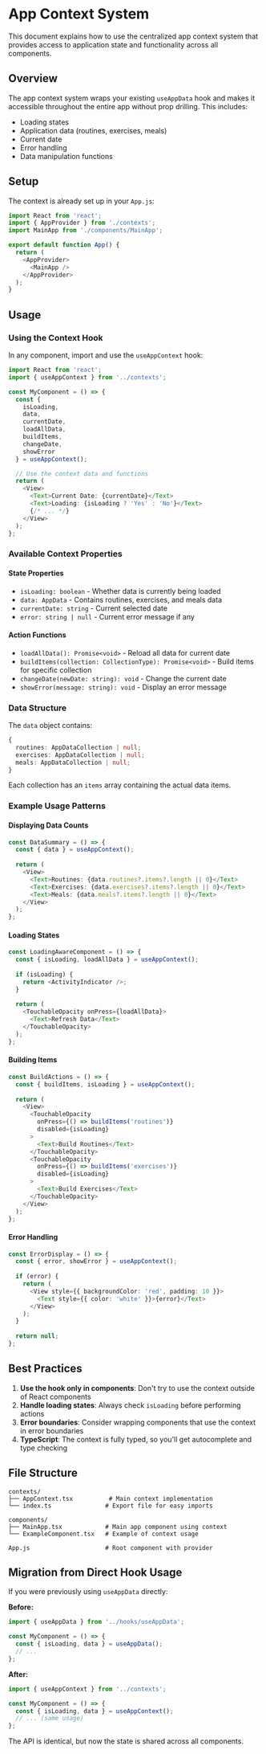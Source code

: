 # App Context System

This document explains how to use the centralized app context system that provides access to application state and functionality across all components.

## Overview

The app context system wraps your existing `useAppData` hook and makes it accessible throughout the entire app without prop drilling. This includes:

- Loading states
- Application data (routines, exercises, meals)
- Current date
- Error handling
- Data manipulation functions

## Setup

The context is already set up in your `App.js`:

```javascript
import React from 'react';
import { AppProvider } from './contexts';
import MainApp from './components/MainApp';

export default function App() {
  return (
    <AppProvider>
      <MainApp />
    </AppProvider>
  );
}
```

## Usage

### Using the Context Hook

In any component, import and use the `useAppContext` hook:

```typescript
import React from 'react';
import { useAppContext } from '../contexts';

const MyComponent = () => {
  const { 
    isLoading, 
    data, 
    currentDate, 
    loadAllData, 
    buildItems, 
    changeDate,
    showError 
  } = useAppContext();

  // Use the context data and functions
  return (
    <View>
      <Text>Current Date: {currentDate}</Text>
      <Text>Loading: {isLoading ? 'Yes' : 'No'}</Text>
      {/* ... */}
    </View>
  );
};
```

### Available Context Properties

#### State Properties
- `isLoading: boolean` - Whether data is currently being loaded
- `data: AppData` - Contains routines, exercises, and meals data
- `currentDate: string` - Current selected date
- `error: string | null` - Current error message if any

#### Action Functions
- `loadAllData(): Promise<void>` - Reload all data for current date
- `buildItems(collection: CollectionType): Promise<void>` - Build items for specific collection
- `changeDate(newDate: string): void` - Change the current date
- `showError(message: string): void` - Display an error message

### Data Structure

The `data` object contains:
```typescript
{
  routines: AppDataCollection | null;
  exercises: AppDataCollection | null;
  meals: AppDataCollection | null;
}
```

Each collection has an `items` array containing the actual data items.

### Example Usage Patterns

#### Displaying Data Counts
```typescript
const DataSummary = () => {
  const { data } = useAppContext();
  
  return (
    <View>
      <Text>Routines: {data.routines?.items?.length || 0}</Text>
      <Text>Exercises: {data.exercises?.items?.length || 0}</Text>
      <Text>Meals: {data.meals?.items?.length || 0}</Text>
    </View>
  );
};
```

#### Loading States
```typescript
const LoadingAwareComponent = () => {
  const { isLoading, loadAllData } = useAppContext();
  
  if (isLoading) {
    return <ActivityIndicator />;
  }
  
  return (
    <TouchableOpacity onPress={loadAllData}>
      <Text>Refresh Data</Text>
    </TouchableOpacity>
  );
};
```

#### Building Items
```typescript
const BuildActions = () => {
  const { buildItems, isLoading } = useAppContext();
  
  return (
    <View>
      <TouchableOpacity 
        onPress={() => buildItems('routines')}
        disabled={isLoading}
      >
        <Text>Build Routines</Text>
      </TouchableOpacity>
      <TouchableOpacity 
        onPress={() => buildItems('exercises')}
        disabled={isLoading}
      >
        <Text>Build Exercises</Text>
      </TouchableOpacity>
    </View>
  );
};
```

#### Error Handling
```typescript
const ErrorDisplay = () => {
  const { error, showError } = useAppContext();
  
  if (error) {
    return (
      <View style={{ backgroundColor: 'red', padding: 10 }}>
        <Text style={{ color: 'white' }}>{error}</Text>
      </View>
    );
  }
  
  return null;
};
```

## Best Practices

1. **Use the hook only in components**: Don't try to use the context outside of React components
2. **Handle loading states**: Always check `isLoading` before performing actions
3. **Error boundaries**: Consider wrapping components that use the context in error boundaries
4. **TypeScript**: The context is fully typed, so you'll get autocomplete and type checking

## File Structure

```
contexts/
├── AppContext.tsx          # Main context implementation
└── index.ts               # Export file for easy imports

components/
├── MainApp.tsx            # Main app component using context
└── ExampleComponent.tsx   # Example of context usage

App.js                     # Root component with provider
```

## Migration from Direct Hook Usage

If you were previously using `useAppData` directly:

**Before:**
```typescript
import { useAppData } from '../hooks/useAppData';

const MyComponent = () => {
  const { isLoading, data } = useAppData();
  // ...
};
```

**After:**
```typescript
import { useAppContext } from '../contexts';

const MyComponent = () => {
  const { isLoading, data } = useAppContext();
  // ... (same usage)
};
```

The API is identical, but now the state is shared across all components.
